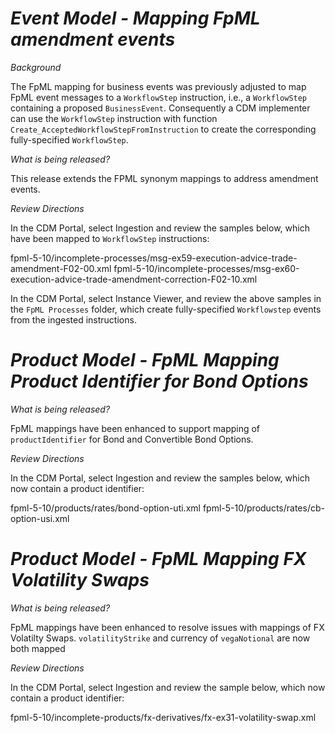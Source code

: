 # *Event Model - Mapping FpML amendment events*

_Background_

The FpML mapping for business events was previously adjusted to map FpML event messages to a `WorkflowStep` instruction, i.e., a `WorkflowStep` containing a proposed `BusinessEvent`. Consequently a CDM implementer can use the `WorkflowStep` instruction with function `Create_AcceptedWorkflowStepFromInstruction` to create the corresponding fully-specified `WorkflowStep`.

_What is being released?_

This release extends the FPML synonym mappings to address amendment events.

_Review Directions_
 
In the CDM Portal, select Ingestion and review the samples below, which have been mapped to `WorkflowStep` instructions:

fpml-5-10/incomplete-processes/msg-ex59-execution-advice-trade-amendment-F02-00.xml
fpml-5-10/incomplete-processes/msg-ex60-execution-advice-trade-amendment-correction-F02-10.xml

In the CDM Portal, select Instance Viewer, and review the above samples in the `FpML Processes` folder, which create fully-specified `Workflowstep` events from the ingested instructions.

# *Product Model - FpML Mapping Product Identifier for Bond Options*

_What is being released?_

FpML mappings have been enhanced to support mapping of `productIdentifier` for Bond and Convertible Bond Options.

_Review Directions_
 
In the CDM Portal, select Ingestion and review the samples below, which now contain a product identifier:

fpml-5-10/products/rates/bond-option-uti.xml
fpml-5-10/products/rates/cb-option-usi.xml

# *Product Model - FpML Mapping FX Volatility Swaps*

_What is being released?_

FpML mappings have been enhanced to resolve issues with mappings of FX Volatilty Swaps.  `volatilityStrike` and currency of `vegaNotional` are now both mapped

_Review Directions_
 
In the CDM Portal, select Ingestion and review the sample below, which now contain a product identifier:

fpml-5-10/incomplete-products/fx-derivatives/fx-ex31-volatility-swap.xml
